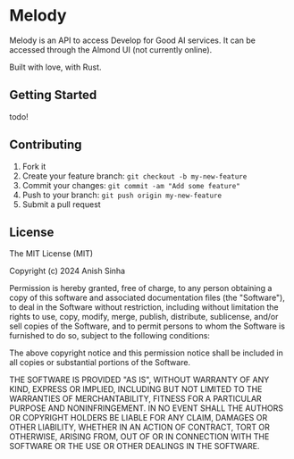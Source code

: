 # Melody

Melody is an API to access Develop for Good AI services. It can be accessed
through the Almond UI (not currently online).

Built with love, with Rust.

## Getting Started

todo!

## Contributing

1. Fork it
2. Create your feature branch: `git checkout -b my-new-feature`
3. Commit your changes: `git commit -am "Add some feature"`
4. Push to your branch: `git push origin my-new-feature`
5. Submit a pull request

## License

The MIT License (MIT)

Copyright (c) 2024 Anish Sinha

Permission is hereby granted, free of charge, to any person obtaining a copy of
this software and associated documentation files (the "Software"), to deal in
the Software without restriction, including without limitation the rights to
use, copy, modify, merge, publish, distribute, sublicense, and/or sell copies of
the Software, and to permit persons to whom the Software is furnished to do so,
subject to the following conditions:

The above copyright notice and this permission notice shall be included in all
copies or substantial portions of the Software.

THE SOFTWARE IS PROVIDED "AS IS", WITHOUT WARRANTY OF ANY KIND, EXPRESS OR
IMPLIED, INCLUDING BUT NOT LIMITED TO THE WARRANTIES OF MERCHANTABILITY, FITNESS
FOR A PARTICULAR PURPOSE AND NONINFRINGEMENT. IN NO EVENT SHALL THE AUTHORS OR
COPYRIGHT HOLDERS BE LIABLE FOR ANY CLAIM, DAMAGES OR OTHER LIABILITY, WHETHER
IN AN ACTION OF CONTRACT, TORT OR OTHERWISE, ARISING FROM, OUT OF OR IN
CONNECTION WITH THE SOFTWARE OR THE USE OR OTHER DEALINGS IN THE SOFTWARE.
